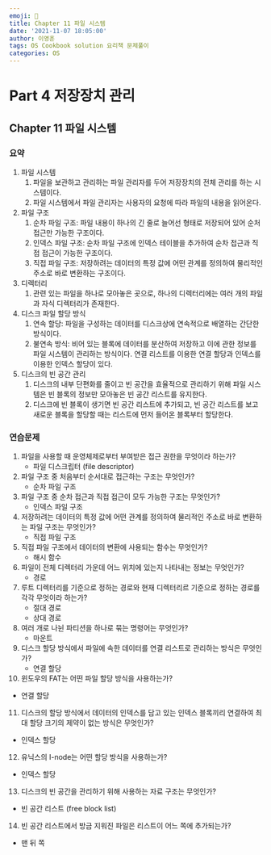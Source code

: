 ```yaml
---
emoji: 🔮
title: Chapter 11 파일 시스템
date: '2021-11-07 18:05:00'
author: 이영훈
tags: OS Cookbook solution 요리책 문제풀이
categories: OS
---
```


# Part 4 저장장치 관리

## Chapter 11 파일 시스템

### 요약

1. 파일 시스템
   1. 파일을 보관하고 관리하는 파일 관리자를 두어 저장장치의 전체 관리를 하는 시스템이다.
   2. 파일 시스템에서 파일 관리자는 사용자의 요청에 따라 파일의 내용을 읽어온다.
2. 파일 구조
   1. 순차 파일 구조: 파일 내용이 하나의 긴 줄로 늘어선 형태로 저장되어 있어 순처 접근만 가능한 구조이다.
   2. 인덱스 파일 구조: 순차 파일 구조에 인덱스 테이블을 추가하여 순차 접근과 직접 접근이 가능한 구조이다.
   3. 직접 파일 구조: 저장하려는 데이터의 특정 값에 어떤 관계를 정의하여 물리적인 주소로 바로 변환하는 구조이다.
3. 디렉터리
   1. 관련 있는 파일을 하나로 모아놓은 곳으로, 하나의 디렉터리에는 여러 개의 파일과 자식 디렉터리가 존재한다.
4. 디스크 파일 할당 방식
   1. 연속 할당: 파일을 구성하는 데이터를 디스크상에 연속적으로 배열하는 간단한 방식이다.
   2. 불연속 방식: 비어 있는 블록에 데이터를 분산하여 저장하고 이에 관한 정보를 파일 시스템이 관리하는 방식이다. 연결 리스트를 이용한 연결 할당과 인덱스를 이용한 인덱스 할당이 있다.
5. 디스크의 빈 공간 관리
   1. 디스크의 내부 단편화를 줄이고 빈 공간을 효율적으로 관리하기 위해 파일 시스템은 빈 블록의 정보만 모아놓은 빈 공간 리스트를 유지한다.
   2. 디스크에 빈 블록이 생기면 빈 공간 리스트에 추가되고, 빈 공간 리스트를 보고 새로운 블록을 할당할 때는 리스트에 먼저 들어온 블록부터 할당한다.

### 연습문제

1. 파일을 사용할 때 운영체제로부터 부여받은 접근 권한을 무엇이라 하는가?
   - 파일 디스크립터 (file descriptor)
2. 파일 구조 중 처음부터 순서대로 접근하는 구조는 무엇인가?
   - 순차 파일 구조
3. 파일 구조 중 순차 접근과 직접 접근이 모두 가능한 구조는 무엇인가?
   - 인덱스 파일 구조
4. 저장하려는 데이터의 특정 값에 어떤 관계를 정의하여 물리적인 주소로 바로 변환하는 파일 구조는 무엇인가?
   - 직접 파일 구조
5. 직접 파일 구조에서 데이터의 변환에 사용되는 함수는 무엇인가?
   - 해시 함수
6. 파일이 전체 디렉터리 가운데 어느 위치에 있는지 나타내는 정보는 무엇인가?
   - 경로
7. 루트 디렉터리를 기준으로 정하는 경로와 현재 디렉터리르 기준으로 정하는 경로를 각각 무엇이라 하는가?
   - 절대 경로
   - 상대 경로
8. 여러 개로 나뉜 파티션을 하나로 묶는 명령어는 무엇인가?
   - 마운트
9. 디스크 할당 방식에서 파일에 속한 데이터를 연결 리스트로 관리하는 방식은 무엇인가?
   - 연결 할당
10. 윈도우의 FAT는 어떤 파일 할당 방식을 사용하는가?
   - 연결 할당
11. 디스크의 할당 방식에서 데이터의 인덱스를 담고 있는 인덱스 블록끼리 연결하여 최대 할당 크기의 제약이 없는 방식은 무엇인가?
   - 인덱스 할당
12. 유닉스의 I-node는 어떤 할당 방식을 사용하는가?
   - 인덱스 할당
13. 디스크의 빈 공간을 관리하기 위해 사용하는 자료 구조는 무엇인가?
   - 빈 공간 리스트 (free block list)
14. 빈 공간 리스트에서 방금 지워진 파일은 리스트이 어느 쪽에 추가되는가?
   - 맨 뒤 쪽
